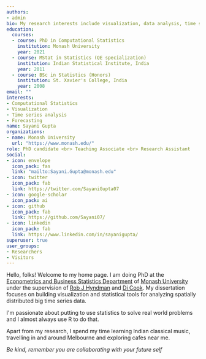 ```yaml
---
authors:
- admin
bio: My research interests include visualization, data analysis, time series and forecasting
education:
  courses:
  - course: PhD in Computational Statistics
    institution: Monash University
    year: 2021
  - course: MStat in Statistics (QE specialization)
    institution: Indian Statistical Institute, India
    year: 2011
  - course: BSc in Statistics (Honors)
    institution: St. Xavier's College, India 
    year: 2008
email: ""
interests:
- Computational Statistics
- Visualization
- Time series analysis
- Forecasting
name: Sayani Gupta
organizations:
- name: Monash University
  url: "https://www.monash.edu/"
role: PhD candidate <br> Teaching Associate <br> Research Assistant
social:
- icon: envelope
  icon_pack: fas
  link: "mailto:Sayani.Gupta@monash.edu"
- icon: twitter
  icon_pack: fab
  link: https://twitter.com/SayaniGupta07
- icon: google-scholar
  icon_pack: ai
- icon: github
  icon_pack: fab
  link: https://github.com/Sayani07/
- icon: linkedin
  icon_pack: fab
  link: https://www.linkedin.com/in/sayanigupta/  
superuser: true
user_groups:
- Researchers
- Visitors
---
```


Hello, folks! Welcome to my home page. I am doing PhD at the [Econometrics and Business Statistics Department](https://www.monash.edu/business/econometrics-and-business-statistics/) of [Monash University](https://www.monash.edu/) under the supervision of [Rob J Hyndman](https://robjhyndman.com/) and [Di Cook](http://www.dicook.org/). My dissertation focuses on building visualization and statistical tools for analyzing spatially distributed big time series data.

I'm passionate about putting to use statistics to solve real world problems and I almost always use R to do that.

Apart from my research, I spend my time learning Indian classical music, travelling in and around Melbourne and exploring cafes near me.

_Be kind, remember you are collaborating with your future self_



